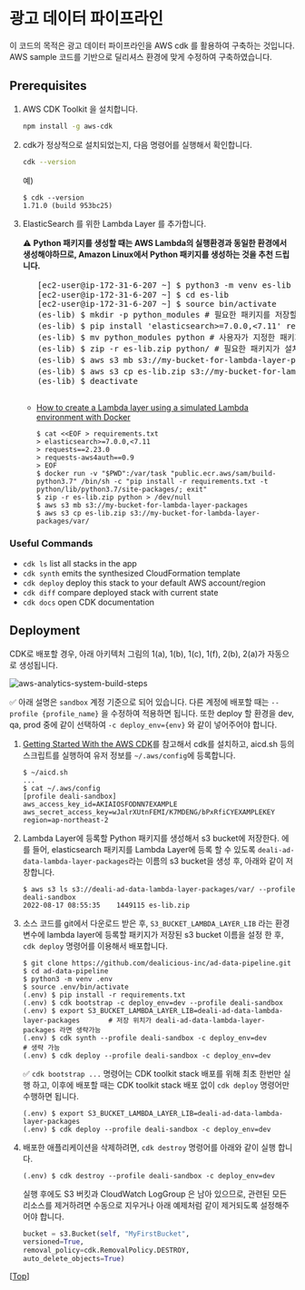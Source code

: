 # <a name="top"></a>광고 데이터 파이프라인 

이 코드의 목적은 광고 데이터 파이프라인을 AWS cdk 를 활용하여 구축하는 것입니다. AWS sample 코드를 기반으로 딜리셔스 환경에 맞게 수정하여 구축하였습니다. 

## Prerequisites
1. AWS CDK Toolkit 을 설치합니다.
    ```sh
    npm install -g aws-cdk
    ```
2. cdk가 정상적으로 설치되었는지, 다음 명령어를 실행해서 확인합니다.
    ```sh
    cdk --version
    ```
    예)
    ```shell script
    $ cdk --version
    1.71.0 (build 953bc25)
    ```
3. ElasticSearch 를 위한 Lambda Layer 를 추가합니다.
    
    :warning: **Python 패키지를 생성할 때는 AWS Lambda의 실행환경과 동일한 환경에서 생성해야하므로, Amazon Linux에서 Python 패키지를 생성하는 것을 추천 드립니다.**
      <pre>
      [ec2-user@ip-172-31-6-207 ~] $ python3 -m venv es-lib # virtual environments을 생성함
      [ec2-user@ip-172-31-6-207 ~] $ cd es-lib
      [ec2-user@ip-172-31-6-207 ~] $ source bin/activate
      (es-lib) $ mkdir -p python_modules # 필요한 패키지를 저장할 디렉터리 생성
      (es-lib) $ pip install 'elasticsearch>=7.0.0,<7.11' requests requests-aws4auth -t python_modules # 필요한 패키지를 사용자가 지정한 패키지 디렉터리에 저장함
      (es-lib) $ mv python_modules python # 사용자가 지정한 패키지 디렉터리 이름을 python으로 변경함 (python 디렉터리에 패키지를 설치할 경우 에러가 나기 때문에 다른 이름의 디렉터리에 패키지를 설치 후, 디렉터리 이름을 변경함)
      (es-lib) $ zip -r es-lib.zip python/ # 필요한 패키지가 설치된 디렉터리를 압축함
      (es-lib) $ aws s3 mb s3://my-bucket-for-lambda-layer-packages # 압축한 패키지를 업로드할 s3 bucket을 생성함
      (es-lib) $ aws s3 cp es-lib.zip s3://my-bucket-for-lambda-layer-packages/var/ # 압축한 패키지를 s3에 업로드 한 후, lambda layer에 패키지를 등록할 때, s3 위치를 등록하면 됨
      (es-lib) $ deactivate
      </pre>
    + [How to create a Lambda layer using a simulated Lambda environment with Docker](https://aws.amazon.com/premiumsupport/knowledge-center/lambda-layer-simulated-docker/)
      ```
      $ cat <<EOF > requirements.txt
      > elasticsearch>=7.0.0,<7.11
      > requests==2.23.0
      > requests-aws4auth==0.9
      > EOF
      $ docker run -v "$PWD":/var/task "public.ecr.aws/sam/build-python3.7" /bin/sh -c "pip install -r requirements.txt -t python/lib/python3.7/site-packages/; exit"
      $ zip -r es-lib.zip python > /dev/null
      $ aws s3 mb s3://my-bucket-for-lambda-layer-packages
      $ aws s3 cp es-lib.zip s3://my-bucket-for-lambda-layer-packages/var/
      ```

### Useful Commands
- ```cdk ls``` list all stacks in the app
- ```cdk synth``` emits the synthesized CloudFormation template
- ```cdk deploy``` deploy this stack to your default AWS account/region
- ```cdk diff``` compare deployed stack with current state
- ```cdk docs``` open CDK documentation

## Deployment
CDK로 배포할 경우, 아래 아키텍처 그림의 1(a), 1(b), 1(c), 1(f), 2(b), 2(a)가 자동으로 생성됩니다.

![aws-analytics-system-build-steps](./assets/aws-analytics-system-build-steps.svg)

:white_check_mark: 아래 설명은 `sandbox` 계정 기준으로 되어 있습니다. 다른 계정에 배포할 때는 
`--profile {profile_name}` 을 수정하여 적용하면 됩니다. 또한 deploy 할 환경을 dev, qa, prod 중에 같이 선택하여 `-c deploy_env={env}` 와 같이
넣어주어야 합니다. 

1. [Getting Started With the AWS CDK](https://docs.aws.amazon.com/cdk/latest/guide/getting_started.html)를 참고해서 cdk를 설치하고,
aicd.sh 등의 스크립트를 실행하여 유저 정보를 `~/.aws/config`에 등록합니다.

    ```shell script
    $ ~/aicd.sh
    ...
    $ cat ~/.aws/config
    [profile deali-sandbox]
    aws_access_key_id=AKIAIOSFODNN7EXAMPLE
    aws_secret_access_key=wJalrXUtnFEMI/K7MDENG/bPxRfiCYEXAMPLEKEY
    region=ap-northeast-2
    ```

2. Lambda Layer에 등록할 Python 패키지를 생성해서 s3 bucket에 저장한다.
에를 들어, elasticsearch 패키지를 Lambda Layer에 등록 할 수 있도록 `deali-ad-data-lambda-layer-packages`라는 이름의 s3 bucket을 생성 후, 아래와 같이 저장합니다.

    ```shell script
    $ aws s3 ls s3://deali-ad-data-lambda-layer-packages/var/ --profile deali-sandbox
    2022-08-17 08:55:35    1449115 es-lib.zip
    ```

3. 소스 코드를 git에서 다운로드 받은 후, `S3_BUCKET_LAMBDA_LAYER_LIB` 라는 환경 변수에 lambda layer에 등록할 패키지가 저장된 s3 bucket 이름을
설정 한 후, `cdk deploy` 명령어를 이용해서 배포합니다.

    ```shell script
    $ git clone https://github.com/dealicious-inc/ad-data-pipeline.git
    $ cd ad-data-pipeline
    $ python3 -m venv .env
    $ source .env/bin/activate
    (.env) $ pip install -r requirements.txt
    (.env) $ cdk bootstrap -c deploy_env=dev --profile deali-sandbox
    (.env) $ export S3_BUCKET_LAMBDA_LAYER_LIB=deali-ad-data-lambda-layer-packages       # 저장 위치가 deali-ad-data-lambda-layer-packages 라면 생략가능
    (.env) $ cdk synth --profile deali-sandbox -c deploy_env=dev                         # 생략 가능
    (.env) $ cdk deploy --profile deali-sandbox -c deploy_env=dev
    ```

   :white_check_mark: `cdk bootstrap ...` 명령어는 CDK toolkit stack 배포를 위해 최초 한번만 실행 하고, 이후에 배포할 때는 CDK toolkit stack 배포 없이 `cdk deploy` 명령어만 수행하면 됩니다.

    ```shell script
    (.env) $ export S3_BUCKET_LAMBDA_LAYER_LIB=deali-ad-data-lambda-layer-packages
    (.env) $ cdk deploy --profile deali-sandbox -c deploy_env=dev
    ```

4. 배포한 애플리케이션을 삭제하려면, `cdk destroy` 명령어를 아래와 같이 실행 합니다.
    ```shell script
    (.env) $ cdk destroy --profile deali-sandbox -c deploy_env=dev
    ```
    실행 후에도 S3 버킷과 CloudWatch LogGroup 은 남아 있으므로, 관련된 모든 리소스를 제거하려면 수동으로 지우거나 아래 예제처럼 같이 제거되도록 설정해주어야 합니다. 
    ```python
    bucket = s3.Bucket(self, "MyFirstBucket",
    versioned=True,
    removal_policy=cdk.RemovalPolicy.DESTROY,
    auto_delete_objects=True)
    ```

\[[Top](#top)\]
